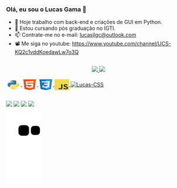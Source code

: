 ### Olá, eu sou o Lucas Gama 👋


- 🔭 Hoje trabalho com back-end e criações de GUI em Python.
- 🌱 Estou cursando pós graduação no IGTI.
- 📫 Contrate-me no e-mail: lucasjlgc@outlook.com
- 📽️ Me siga no youtube: https://www.youtube.com/channel/UCS-KQ2c1vddKoedawLw7o3Q 

##

<div align="center">
  <a href="https://github.com/lucasjlgc">
  <img height="160em" src="https://github-readme-stats.vercel.app/api?username=lucasjlgc&show_icons=true&theme=chartreuse-dark&include_all_commits=true&count_private=true"/>
  <img height="160em" src="https://github-readme-stats.vercel.app/api/top-langs/?username=lucasjlgc&layout=compact&langs_count=7&theme=chartreuse-dark"/>
</div>
  <div style="display: inline_block"><br>
  <img align="center" alt="Lucas-Python" height="30" width="40" src="https://raw.githubusercontent.com/devicons/devicon/master/icons/python/python-original.svg">
  <img align="center" alt="Lucas-HTML" height="30" width="40" src="https://raw.githubusercontent.com/devicons/devicon/master/icons/html5/html5-original.svg">
  <img align="center" alt="Lucas-CSS" height="30" width="40" src="https://raw.githubusercontent.com/devicons/devicon/master/icons/css3/css3-original.svg">
  <img align="center" alt="Lucas-CSS" height="30" width="40" src="https://raw.githubusercontent.com/github/explore/80688e429a7d4ef2fca1e82350fe8e3517d3494d/topics/javascript/javascript.png">
  <img align="center" alt="Lucas-CSS" height="30" width="40" src="https://camo.githubusercontent.com/8462c30b67acfd5571bcfb8094f5be2d1b7ac9e0cdbffbf4d146cc04b94b5d1d/68747470733a2f2f7777772e6d7973716c2e636f6d2f636f6d6d6f6e2f6c6f676f732f6c6f676f2d6d7973716c2d313730783131352e706e67">  

</div>
  
  
  
  ##
  
  <div> 
  <a href = "mailto:lucasjlgc@outlook.com"><img src="https://img.shields.io/badge/Microsoft_Outlook-0078D4?style=for-the-badge&logo=microsoft-outlook&logoColor=white" target="_blank"></a>
  <a href="https://instagram.com/lucas10112" target="_blank"><img src="https://img.shields.io/badge/-Instagram-%23E4405F?style=for-the-badge&logo=instagram&logoColor=white" target="_blank"></a>
  <a href="https://www.linkedin.com/in/lucasjlgc/" target="_blank"><img src="https://img.shields.io/badge/-LinkedIn-%230077B5?style=for-the-badge&logo=linkedin&logoColor=white" target="_blank"></a> 
  <a href="https://www.youtube.com/channel/UCS-KQ2c1vddKoedawLw7o3Q/featured" target="_blank"><img src="https://img.shields.io/badge/YouTube-FF0000?style=for-the-badge&logo=youtube&logoColor=white" target="_blank"></a> 
    
  ![Snake animation](https://github.com/lucasjlgc/lucasjlgc/blob/output/github-contribution-grid-snake.svg)
 
</div>
